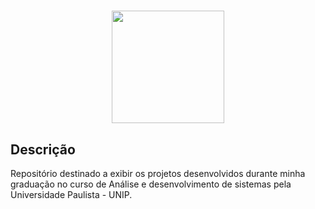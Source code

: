 
<h1 align="center"><img height ="180em" src="https://meuvestibular.com.br/wp-content/uploads/2020/08/1-1.png" align ="center">


## Descrição

Repositório destinado a exibir os projetos desenvolvidos durante minha graduação no curso de Análise e desenvolvimento de sistemas pela Universidade Paulista - UNIP. 
